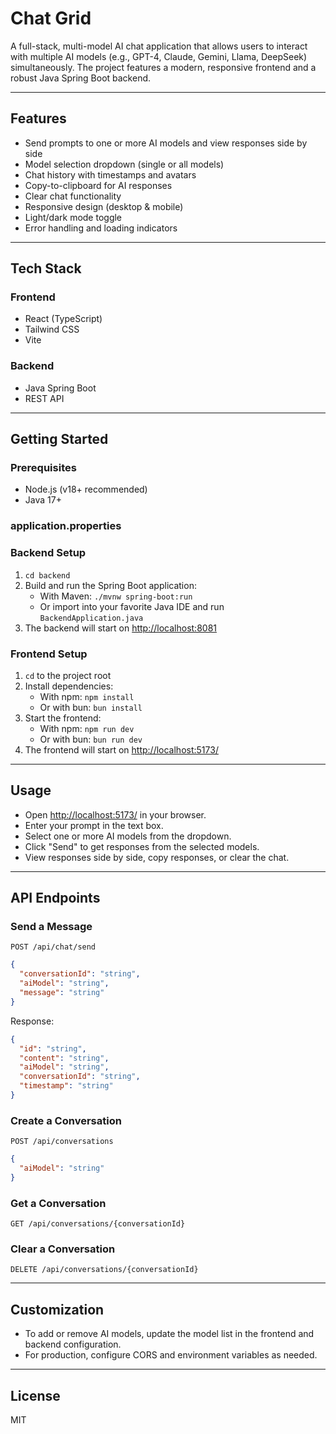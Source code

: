 # Chat Grid

A full-stack, multi-model AI chat application that allows users to interact with multiple AI models (e.g., GPT-4, Claude, Gemini, Llama, DeepSeek) simultaneously. The project features a modern, responsive frontend and a robust Java Spring Boot backend.

---

## Features
- Send prompts to one or more AI models and view responses side by side
- Model selection dropdown (single or all models)
- Chat history with timestamps and avatars
- Copy-to-clipboard for AI responses
- Clear chat functionality
- Responsive design (desktop & mobile)
- Light/dark mode toggle
- Error handling and loading indicators

---

## Tech Stack

### Frontend
- React (TypeScript)
- Tailwind CSS
- Vite

### Backend
- Java Spring Boot
- REST API

---

## Getting Started

### Prerequisites
- Node.js (v18+ recommended)
- Java 17+

### application.properties



### Backend Setup
1. `cd backend`
2. Build and run the Spring Boot application:
   - With Maven: `./mvnw spring-boot:run`
   - Or import into your favorite Java IDE and run `BackendApplication.java`
3. The backend will start on [http://localhost:8081](http://localhost:8081)

### Frontend Setup
1. `cd` to the project root
2. Install dependencies:
   - With npm: `npm install`
   - Or with bun: `bun install`
3. Start the frontend:
   - With npm: `npm run dev`
   - Or with bun: `bun run dev`
4. The frontend will start on [http://localhost:5173/](http://localhost:5173/)

---

## Usage
- Open [http://localhost:5173/](http://localhost:5173/) in your browser.
- Enter your prompt in the text box.
- Select one or more AI models from the dropdown.
- Click "Send" to get responses from the selected models.
- View responses side by side, copy responses, or clear the chat.

---

## API Endpoints

### Send a Message
`POST /api/chat/send`
```json
{
  "conversationId": "string",
  "aiModel": "string",
  "message": "string"
}
```
Response:
```json
{
  "id": "string",
  "content": "string",
  "aiModel": "string",
  "conversationId": "string",
  "timestamp": "string"
}
```

### Create a Conversation
`POST /api/conversations`
```json
{
  "aiModel": "string"
}
```

### Get a Conversation
`GET /api/conversations/{conversationId}`

### Clear a Conversation
`DELETE /api/conversations/{conversationId}`

---

## Customization
- To add or remove AI models, update the model list in the frontend and backend configuration.
- For production, configure CORS and environment variables as needed.

---

## License
MIT 